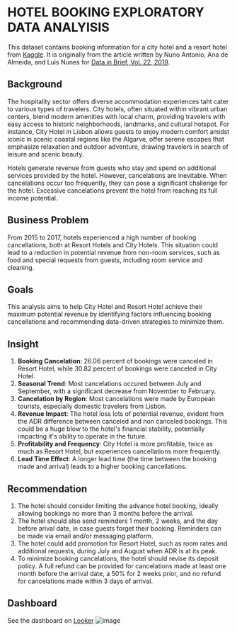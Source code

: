 # **HOTEL BOOKING EXPLORATORY DATA ANALYISIS**
This dataset contains booking information for a city hotel and a resort hotel from [Kaggle](https://www.kaggle.com/datasets/jessemostipak/hotel-booking-demand/data). It is originally from the article written by Nuno Antonio, Ana de Almeida, and Luis Nunes for [Data in Brief, Vol. 22, 2019](https://www.sciencedirect.com/science/article/pii/S2352340918315191).

## Background
The hospitality sector offers diverse accommodation experiences taht cater to various types of travelers. City hotels, often situated within vibrant urban centers, blend modern amenities with local charm, providing travelers with easy access to historic neighborhoods, landmarks, and cultural hotspot. For instance, City Hotel in Lisbon allows guests to enjoy modern comfort amidst iconic in scenic coastal regions like the Algarve, offer serene escapes that emphasize relaxation and outdoor adventure, drawing travelers in search of leisure and scenic beauty.

Hotels generate revenue from guests who stay and spend on additional services provided by the hotel. However, cancelations are inevitable. When cancelations occur too frequently, they can pose a significant challenge for the hotel. Excessive cancelations prevent the hotel from reaching its full income potential.

## Business Problem
From 2015 to 2017, hotels experienced a high number of booking cancellations, both at Resort Hotels and City Hotels. This situation could lead to a reduction in potential revenue from non-room services, such as food and special requests from guests, including room service and cleaning.

## Goals
This analysis aims to help City Hotel and Resort Hotel achieve their maximum potential revenue by identifying factors influencing booking cancellations and recommending data-driven strategies to minimize them.

## Insight
1. **Booking Cancelation**: 26.06 percent of bookings were canceled in Resort Hotel, while 30.82 percent of bookings were canceled in City Hotel.
2. **Seasonal Trend**: Most cancelations occured between July and September, with a significant decrease from November to February.
3. **Cancelation by Region**: Most cancelations were made by European tourists, especially domestic travelers from Lisbon.
4. **Revenue Impact**: The hotel loss lots of potential revenue, evident from the ADR difference between canceled and non canceled bookings. This could be a huge blow to the hotel's financial stability, potentially impacting it's ability to operate in the future.
5. **Profitability and Frequency**: City Hotel is more profitable, twice as much as Resort Hotel, but experiences cancellations more frequently.
6. **Lead Time Effect**: A longer lead time (the time between the booking made and arrival) leads to a higher booking cancellations.

## Recommendation
1. The hotel should consider limiting the advance hotel booking, ideally allowing bookings no more than 3 months before the arrival.
2. The hotel should also send reminders 1 month, 2 weeks, and the day before arival date, in case guests forget their booking. Reminders can be made via email and/or messaging platform.
3. The hotel could add promotion for Resort Hotel, such as room rates and additional requests, during July and August when ADR is at its peak.
4. To minimize booking cancelations, the hotel should revise its deposit policy. A full refund can be provided for cancelations made at least one month before the arrival date, a 50% for 2 weeks prior, and no refund for cancelations made within 3 days of arrival.

## Dashboard
See the dashboard on [Looker](https://lookerstudio.google.com/s/knSbv8CgBe4)
![image](https://github.com/user-attachments/assets/17696eeb-3459-43cc-8ece-0916402559d9)
